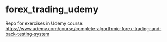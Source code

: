 # forex_trading_udemy

Repo for exercises in Udemy course: 
https://www.udemy.com/course/complete-algorthmic-forex-trading-and-back-testing-system
